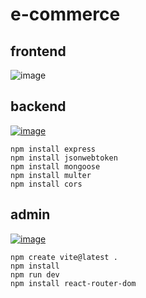 # e-commerce

## frontend
![image](https://github.com/user-attachments/assets/cd4b4157-9b25-440f-a0b6-fc16c46f80a3)

## backend   
[![image](https://webimages.mongodb.com/_com_assets/cms/kuyjf3vea2hg34taa-horizontal_default_slate_blue.svg?auto=format%252Ccompress0)](https://www.mongodb.com/)

    npm install express
    npm install jsonwebtoken
    npm install mongoose
    npm install multer
    npm install cors
                      
## admin
[![image](https://vitejs.dev/logo.svg)](https://vitejs.dev/)

    npm create vite@latest .
    npm install
    npm run dev
    npm install react-router-dom
